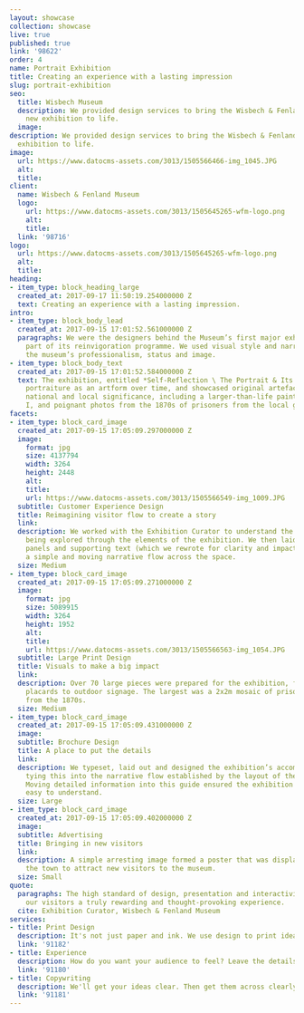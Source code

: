 ```yaml
---
layout: showcase
collection: showcase
live: true
published: true
link: '98622'
order: 4
name: Portrait Exhibition
title: Creating an experience with a lasting impression
slug: portrait-exhibition
seo:
  title: Wisbech Museum
  description: We provided design services to bring the Wisbech & Fenland Museum's
    new exhibition to life.
  image: 
description: We provided design services to bring the Wisbech & Fenland Museum's new
  exhibition to life.
image:
  url: https://www.datocms-assets.com/3013/1505566466-img_1045.JPG
  alt: 
  title: 
client:
  name: Wisbech & Fenland Museum
  logo:
    url: https://www.datocms-assets.com/3013/1505645265-wfm-logo.png
    alt: 
    title: 
  link: '98716'
logo:
  url: https://www.datocms-assets.com/3013/1505645265-wfm-logo.png
  alt: 
  title: 
heading:
- item_type: block_heading_large
  created_at: 2017-09-17 11:50:19.254000000 Z
  text: Creating an experience with a lasting impression.
intro:
- item_type: block_body_lead
  created_at: 2017-09-15 17:01:52.561000000 Z
  paragraphs: We were the designers behind the Museum’s first major exhibition as
    part of its reinvigoration programme. We used visual style and narrative to elevate
    the museum’s professionalism, status and image.
- item_type: block_body_text
  created_at: 2017-09-15 17:01:52.584000000 Z
  text: The exhibition, entitled *Self-Reflection \ The Portrait & Its Uses*, explored
    portraiture as an artform over time, and showcased original artefacts of both
    national and local significance, including a larger-than-life painting of Napoleon
    I, and poignant photos from the 1870s of prisoners from the local gaol.
facets:
- item_type: block_card_image
  created_at: 2017-09-15 17:05:09.297000000 Z
  image:
    format: jpg
    size: 4137794
    width: 3264
    height: 2448
    alt: 
    title: 
    url: https://www.datocms-assets.com/3013/1505566549-img_1009.JPG
  subtitle: Customer Experience Design
  title: Reimagining visitor flow to create a story
  link: 
  description: We worked with the Exhibition Curator to understand the artistic concepts
    being explored through the elements of the exhibition. We then laid out the artefacts,
    panels and supporting text (which we rewrote for clarity and impact) to create
    a simple and moving narrative flow across the space.
  size: Medium
- item_type: block_card_image
  created_at: 2017-09-15 17:05:09.271000000 Z
  image:
    format: jpg
    size: 5089915
    width: 3264
    height: 1952
    alt: 
    title: 
    url: https://www.datocms-assets.com/3013/1505566563-img_1054.JPG
  subtitle: Large Print Design
  title: Visuals to make a big impact
  link: 
  description: Over 70 large pieces were prepared for the exhibition, from information
    placards to outdoor signage. The largest was a 2x2m mosaic of prisoner photos
    from the 1870s.
  size: Medium
- item_type: block_card_image
  created_at: 2017-09-15 17:05:09.431000000 Z
  image: 
  subtitle: Brochure Design
  title: A place to put the details
  link: 
  description: We typeset, laid out and designed the exhibition’s accompanying guide,
    tying this into the narrative flow established by the layout of the space itself.
    Moving detailed information into this guide ensured the exhibition itself was
    easy to understand.
  size: Large
- item_type: block_card_image
  created_at: 2017-09-15 17:05:09.402000000 Z
  image: 
  subtitle: Advertising
  title: Bringing in new visitors
  link: 
  description: A simple arresting image formed a poster that was displayed across
    the town to attract new visitors to the museum.
  size: Small
quote:
  paragraphs: The high standard of design, presentation and interactivity offered
    our visitors a truly rewarding and thought-provoking experience.
  cite: Exhibition Curator, Wisbech & Fenland Museum
services:
- title: Print Design
  description: It's not just paper and ink. We use design to print ideas and emotions.
  link: '91182'
- title: Experience
  description: How do you want your audience to feel? Leave the details to us.
  link: '91180'
- title: Copywriting
  description: We'll get your ideas clear. Then get them across clearly.
  link: '91181'
---
```


